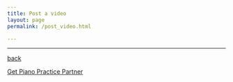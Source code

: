 ```yaml
---
title: Post a video
layout: page
permalink: /post_video.html

---
```

<head>

<script src='//cameratag.com/api/v5/js/cameratag.js' type='text/javascript'></script>
</head>

<camera id='MC' data-app-id='a-a0a6c3f0-8d20-0132-1161-22000a8c0328'></camera>

***

[back](G1_A1_pathway2.html)


[Get Piano Practice Partner](https://itunes.apple.com/gb/app/abrsm-piano-practice-partner/id891238739?mt=8)
